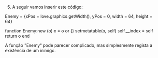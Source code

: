 
5. A seguir vamos inserir este código:

  Enemy = {xPos = love.graphics.getWidth(), yPos = 0, width = 64, height = 64}
  
  function Enemy:new (o)
    o = o or {}
    setmetatable(o, self)
    self.__index = self
    return o
  end

A função "Enemy" pode parecer complicado, mas simplesmente regista a existência de um inimigo.

